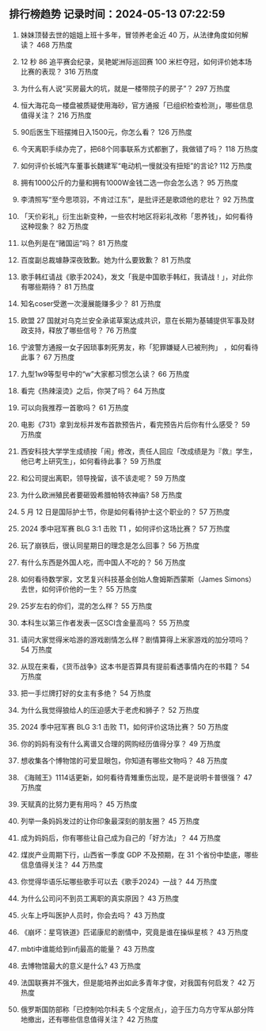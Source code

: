 
## 排行榜趋势 记录时间：2024-05-13 07:22:59
  
  1. 妹妹顶替去世的姐姐上班十多年，冒领养老金近 40 万，从法律角度如何解读？ 468 万热度
    
  2. 12 秒 86 追平赛会纪录，吴艳妮洲际巡回赛 100 米栏夺冠，如何评价她本场比赛的表现？ 316 万热度
    
  3. 为什么有人说“买房最大的坑，就是一楼带院子的房子”？ 297 万热度
    
  4. 恒大海花岛一楼盘被质疑使用海砂，官方通报「已组织检查检测」，哪些信息值得关注？ 216 万热度
    
  5. 90后医生下班摆摊日入1500元，你怎么看？ 126 万热度
    
  6. 今天离职手续办完了，把68个同事联系方式都删了，我做错了吗？ 118 万热度
    
  7. 如何评价长城汽车董事长魏建军“电动机一慢就没有扭矩”的言论? 112 万热度
    
  8. 拥有1000公斤的力量和拥有1000W金钱二选一你会怎么选？ 95 万热度
    
  9. 李清照写“至今思项羽，不肯过江东”，是批评还是歌颂他的悲壮？ 92 万热度
    
  10. 「天价彩礼」衍生出新变种，一些农村地区将彩礼改称「恩养钱」，如何看待这种现象？ 82 万热度
    
  11. 以色列是在“赌国运”吗？ 81 万热度
    
  12. 百度副总裁璩静深夜致歉。她为什么要致歉？ 81 万热度
    
  13. 歌手韩红请战《歌手2024》，发文「我是中国歌手韩红，我请战！」，对此你有哪些期待？ 81 万热度
    
  14. 知名coser受邀一次漫展能赚多少？ 81 万热度
    
  15. 欧盟 27 国就对乌克兰安全承诺草案达成共识，意在长期为基辅提供军事及财政支持，释放了哪些信号？ 76 万热度
    
  16. 宁波警方通报一女子因琐事刺死男友，称「犯罪嫌疑人已被刑拘」 ，如何看待此事？ 67 万热度
    
  17. 九型1w9等型号中的“w”大家都习惯怎么读？ 66 万热度
    
  18. 看完《热辣滚烫》之后，你哭了吗？ 64 万热度
    
  19. 可以向我推荐一首歌吗？ 61 万热度
    
  20. 电影《731》拿到龙标并发布首款预告片，看完预告片后你有什么感受？ 59 万热度
    
  21. 西安科技大学学生成绩按「闹」修改，责任人回应「改成绩是为『救』学生，他已考上研究生」，如何看待此事？ 59 万热度
    
  22. 和公司提出离职，领导挽留，该不该走呢？ 59 万热度
    
  23. 为什么欧洲殖民者要砸毁希腊帕特农神庙? 58 万热度
    
  24. 5 月 12 日是国际护士节，你是如何看待护士这个职业的？ 57 万热度
    
  25. 2024 季中冠军赛 BLG 3:1 击败 T1 ，如何评价这场比赛？ 57 万热度
    
  26. 玩了崩铁后，很认同星期日的理念是怎么回事？ 56 万热度
    
  27. 有什么东西是外国人吃，而中国人不吃的？ 56 万热度
    
  28. 如何看待数学家，文艺复兴科技基金创始人詹姆斯西蒙斯（James Simons）去世，如何评价他的一生？ 55 万热度
    
  29. 25岁左右的你们，混的怎么样？ 55 万热度
    
  30. 本科生以第三作者发表一区SCI含金量高吗？ 55 万热度
    
  31. 请问大家觉得米哈游的游戏剧情怎么样？剧情算得上米家游戏的加分项吗？ 54 万热度
    
  32. 从现在来看，《货币战争》这本书是否算具有提前看透事情内在的书籍？ 54 万热度
    
  33. 把一手烂牌打好的女主有多绝？ 54 万热度
    
  34. 为什么我觉得狼给人的压迫感大于老虎和狮子？ 52 万热度
    
  35. 2024 季中冠军赛 BLG 3:1 击败 T1，如何评价这场比赛？ 50 万热度
    
  36. 你的妈妈有没有什么离谱又合理的网购经历值得分享？ 49 万热度
    
  37. 想收集各个博物馆的可爱显眼包，你知道有哪些文物吗？ 48 万热度
    
  38. 《海贼王》1114话更新，如何看待青雉重伤出现，是不是说明卡普很强？ 47 万热度
    
  39. 天赋真的比努力更有用吗？ 45 万热度
    
  40. 列举一条妈妈发过的让你印象最深刻的朋友圈？ 45 万热度
    
  41. 成为妈妈后，你有哪些让自己成为自己的「好方法」？ 44 万热度
    
  42. 煤炭产业周期下行，山西省一季度 GDP 不及预期，在 31 个省份中垫底，哪些信息值得关注？ 44 万热度
    
  43. 你觉得华语乐坛哪些歌手可以去《歌手2024》一战？ 44 万热度
    
  44. 为什么公司问不到员工离职的真实原因？ 43 万热度
    
  45. 火车上呼叫医护人员时，你会去吗？ 43 万热度
    
  46. 《崩坏：星穹铁道》匹诺康尼的剧情中，究竟是谁在操纵星核？ 43 万热度
    
  47. mbti中谁能给到infj最高的能量？ 43 万热度
    
  48. 去博物馆最大的意义是什么? 43 万热度
    
  49. 法国联赛并不强大，但是能培养出如此多青年才俊，对我国有何启发？ 42 万热度
    
  50. 俄罗斯国防部称「已控制哈尔科夫 5 个定居点」，迫于压力乌方守军从部分阵地撤出，还有哪些信息值得关注？ 42 万热度
    